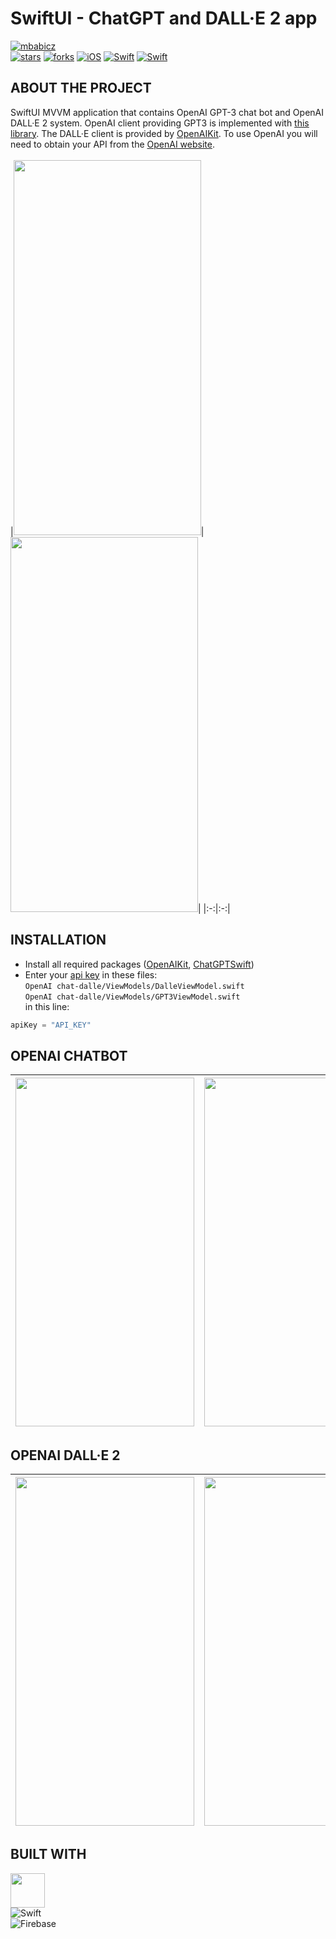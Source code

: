 # SwiftUI - ChatGPT and DALL·E 2 app

[![mbabicz](https://img.shields.io/static/v1?label=mbabicz&message=SwiftUI-ChatGPT-DALL-E-2&color=red&logo=github)](https://github.com/mbabicz/SwiftUI-ChatGPT-DALL-E-2) <br />
[![stars](https://img.shields.io/github/stars/mbabicz/SwiftUI-ChatGPT-DALL-E-2?style=social)](https://github.com/mbabicz/SwiftUI-ChatGPT-DALL-E-2)
[![forks](https://img.shields.io/github/forks/mbabicz/SwiftUI-ChatGPT-DALL-E-2?style=social)](https://github.com/mbabicz/SwiftUI-ChatGPT-DALL-E-2)
[![iOS](https://img.shields.io/badge/iOS%20-15+-blue)](https://github.com/mbabicz/SwiftUI-ChatGPT-DALL-E-2)
[![Swift](https://img.shields.io/static/v1?style=flat&message=Swift&color=F05138&logo=Swift&logoColor=FFFFFF&label=)](https://github.com/mbabicz/SwiftUI-ChatGPT-DALL-E-2)
[![Swift](https://img.shields.io/static/v1?style=flat&message=SwiftUI&color=blue&logo=Swift&logoColor=FFFFFF&label=)](https://github.com/mbabicz/SwiftUI-ChatGPT-DALL-E-2)



## ABOUT THE PROJECT
SwiftUI MVVM application that contains OpenAI GPT-3 chat bot and OpenAI DALL·E 2 system. OpenAI client providing GPT3 is implemented with [this library](https://github.com/alfianlosari/ChatGPTSwift). 
The DALL·E client is provided by [OpenAIKit](https://github.com/MarcoDotIO/OpenAIKit). To use OpenAI you will need to obtain your API from the [OpenAI website](https://openai.com/api/).  <br /> <br />
|<img src = "https://user-images.githubusercontent.com/49866616/229373384-c84099f2-0b7b-4b83-b25e-5e6689529951.gif" width="300" height="600" />|<img src = "https://user-images.githubusercontent.com/49866616/221298939-329f463f-0383-41ad-aea2-c3a4c536b181.gif" width="300" height="600" />|
|:-:|:-:|

## INSTALLATION
* Install all required packages ([OpenAIKit](https://github.com/MarcoDotIO/OpenAIKit), [ChatGPTSwift](https://github.com/alfianlosari/ChatGPTSwift)) <br />
* Enter your [api key](https://openai.com/api/) in these files: <br />
`OpenAI chat-dalle/ViewModels/DalleViewModel.swift` <br />
`OpenAI chat-dalle/ViewModels/GPT3ViewModel.swift` <br />
in this line:
```swift
apiKey = "API_KEY"
```
## OPENAI CHATBOT
|<img src = "https://user-images.githubusercontent.com/49866616/220471468-b9a92f20-027d-4258-87fc-c300425d3d17.png"  width="286" height="558" />|<img src = "https://user-images.githubusercontent.com/49866616/220471564-14265138-4158-4d69-a817-4743ac62279a.png"  width="286" height="558" />|
|:-:|:-:|

## OPENAI DALL·E 2 <br />
|<img src = "https://user-images.githubusercontent.com/49866616/220471779-1c752dc6-2d30-4c5f-a9b5-8f06f3fb3379.png"  width="286" height="558" />|<img src = "https://user-images.githubusercontent.com/49866616/220471898-a4b5652b-3d17-4de2-a0c9-071d556c8d02.png"  width="286" height="558" />|
|:-:|:-:|

## BUILT WITH
<img src = "https://user-images.githubusercontent.com/49866616/213214287-6849916c-ddb3-48ad-bdde-2013f3315b93.png" width="55" height="55" /> <br />
![Swift](https://img.shields.io/badge/swift-F54A2A?style=for-the-badge&logo=swift&logoColor=white) <br />
![Firebase](https://img.shields.io/badge/Firebase-039BE5?style=for-the-badge&logo=Firebase&logoColor=white) <br />


